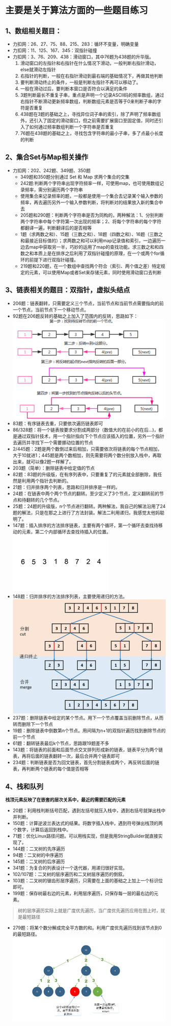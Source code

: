 # 主要是关于算法方面的一些题目练习
## 1、数组相关题目：
- 力扣网：26、27、75、88、215、283：循环不变量，明确变量
- 力扣网：11、125、167、345：双指针碰撞
- 力扣网：3、76、209、438：滑动窗口，其中76题为438题的升华版。
    1. 滑动窗口的左指针和右指针在什么情况下滑动，一般判断右指针滑动，else就滑动左指针
    2. 右指针的判断，一般在右指针滑动到最右端的基础情况下，再做其他判断
    3. 要判断滑动终止的条件，一般是判断左指针不再可以移动了。
    4. 一般在滑动过后，要判断本窗口是否符合以满足的条件
    5. 3题判断最长不重复子串，重点是声明一个记录ASCII码的频率数组，通过右指针不断滑动更新频率数组，判断数组元素是否等于0来判断子串的字符是否重复
    6. 438题在3题的基础之上，寻找异位词子串的索引，除了声明了频率数组外，还引入了固定的滑动窗口，但之前需要扩展窗口至固定值，同时还引入了如何通过频率数组判断一个字符串是否重复
    7. 76题在438题的基础之上，寻找包含字符串的最小子串，多了点最小长度的判断
## 2、集合Set与Map相关操作
- 力扣网：202、242题、349题、350题
    - 349题和350题分别通过 Set 和 Map 求两个集合的交集
    - 242题:判断两个字符串出现字符频率一样，可使用map，也可使用数组记录频率，需分别遍历两个字符串
    - 使用集合来记录频率的题，一般都是使用一个集合去记录某个输入参数的频率，再去遍历另外一个输入参数判断，将判断对的结果放入新的集合中去
    - 205题和290题：判断两个字符串是否为同构的，两种解法：1、分别判断两个字符串中每个字符第一次出现的频率；2、将每个字符串的每个字符都翻译一遍，判断翻译后的是否相等
    - 1题（求两数之和）、15题（三数之和）、18题（四数之和）、16题（三数之和最接近目标值的）；求两数之和可以利用map记录值和索引，一边遍历一边去map中获取另一半，巧妙的运用了map的查找功能。求三数之和和四数之和本质上是在排序之后利用了双指针碰撞的原理，在一个或两个for循环的前提下进行双指针碰撞。
    - 219题和220题，在一个数组中查找两个符合（索引、两个值之差）特定规定的元素，可以使用Map或者Set来存储元素，同时使用滑动窗口去判断
## 3、链表相关的题目：双指针，虚拟头结点
- 206题：链表翻转，只需要定义三个节点，当前节点和当前节点需要指向的前一个节点，当前节点下一个移动节点。
- 92题在206题反转的基础之上加入了范围内的反转，思路如下：![思路图片](./src/imgs/LeetCode92.png)
- 83题：有序链表去重，只要依次遍历链表即可
- 86/328题：将一个链表按要求分割成两部分（数值大的在前小的在后...)，都是通过双指针技术，用一个指针指向下个节点应该插入的位置，另外一个指针去遍历并寻找下一个需要挪动位置的节点
- 2/445题：2题是两个数倒过来后相加，只需要依次将链表的每个节点相加，大于10就进1；445题是两个数相加，则先需要将两个数分别放入栈中，再取出来，就可以像2题一样解了。
- 203题（简单）：删除链表中给定值的节点
- 82题：83题的升级版，在有序列表中，只要重复了的元素就全部删除，我任然是利用两个指针去判断的。
- 21题：归并排序两个列表，思路和归并排序是一样的。
- 24题：在链表中两个两个节点的翻转。至少定义了3个节点，定义翻转前的节点和待翻转的几个节点。
- 25题：24题的升级版，n个节点进行翻转。两种解法，我自己的解法沿用了24题的解法，只是在那之上进行了方法封装。解法二利用递归，我感觉太他妈聪明了。
- 147题：插入排序的方法排序链表，主要有两个循环，第一个循环去查找待移动的元素，第二个内部循环去查找待插入的位置。![思路图片](./src/imgs/LeetCode147.gif)
- 148题：归并排序的方法排序列表，主要使用递归的方法。![思路图片](./src/imgs/LeetCode148.png)
- 237题：删除链表中给定的某个节点。用下一个节点覆盖当前删除节点，从而转而删除下一个节点
- 19题：删除链表中倒数第n个节点。用间隔为n+1的双指针遍历找到删除节点的前一个节点
- 61题：翻转链表最后k个节点，思路跟19题差不多
- 143题：将链表的前面和后面节点交叉排列形成新的链表，链表平分为两个链表，再将后面的链表翻转一次，最后合并两个链表即可
- 234题：判断链表是否为回文链表，首先分割链表成两个，再反转后面的链表，再判断两个链表的每个值是否相等
## 4、栈和队列
   **栈顶元素反映了在嵌套的层次关系中，最近的需要匹配的元素** 
 - 20题：利用栈判断括号匹配，遇到左括号就压入栈中，遇到右括号就弹出栈中并判断。
 - 150题：计算逆波兰表达式的结果。将数字插入栈中，遇到符号弹出栈顶的两个数字，计算后返回到栈中。
 - 71题：优化Linux路径问题。可以用栈实现，但是我用StringBuilder就直接实现了。
 - 144题：二叉树的先序遍历
 - 94题：二叉树的中序遍历
 - 145题：二叉树的后序遍历
 - 341题：为复合的列表设计一个迭代器，用递归很好实现。
 - 102/107题：二叉树的层序遍历和二叉树层序遍历的倒叙。
 - 103题：二叉树的锯齿形层序遍历，只需要在上面的基础之上加上一个标识位即可。
 - 199题：保存树最右边的元素，利用层序遍历，只保存每一层的最右边的元素。
 > 树的层序遍历实际上就是广度优先遍历，当广度优先遍历应用在图上时，就是最短路径
 - 279题：将某个数分解成完全平方数的和。利用广度优先遍历找到该节点到0的最短路径。![查看图片](./src/imgs/LeetCode279.png)